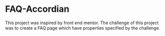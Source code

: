 # FAQ-Accordian
This project was inspired by front end mentor. The challenge of this project was to create a FAQ page which have properties specified by the challenge. 
